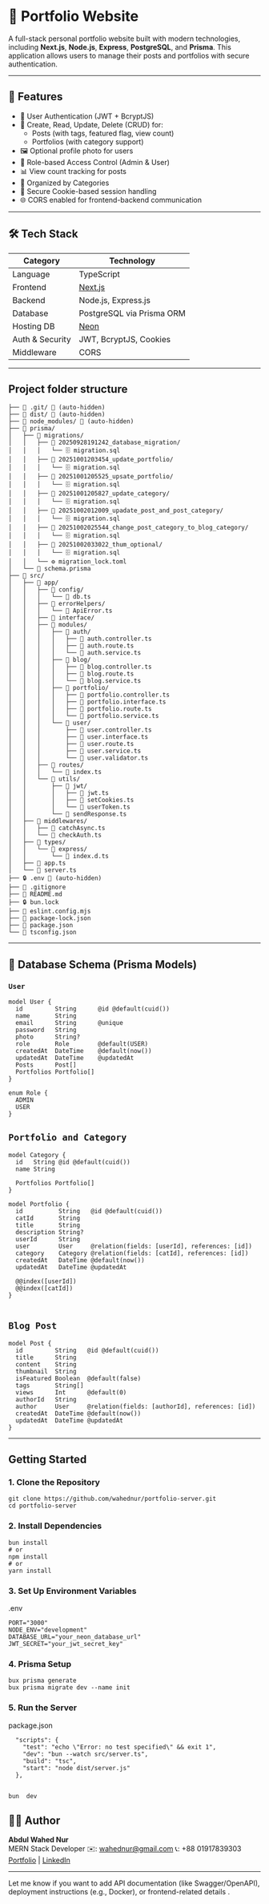 # 📁 Portfolio Website

A full-stack personal portfolio website built with modern technologies, including **Next.js**, **Node.js**, **Express**, **PostgreSQL**, and **Prisma**. This application allows users to manage their posts and portfolios with secure authentication.

---

## 🚀 Features

- 🔐 User Authentication (JWT + BcryptJS)
- 📝 Create, Read, Update, Delete (CRUD) for:
  - Posts (with tags, featured flag, view count)
  - Portfolios (with category support)
- 🖼️ Optional profile photo for users
- 🧠 Role-based Access Control (Admin & User)
- 📊 View count tracking for posts
- 📁 Organized by Categories
- 🍪 Secure Cookie-based session handling
- 🌐 CORS enabled for frontend-backend communication

---

## 🛠️ Tech Stack

| Category        | Technology                    |
| --------------- | ----------------------------- |
| Language        | TypeScript                    |
| Frontend        | [Next.js](https://nextjs.org) |
| Backend         | Node.js, Express.js           |
| Database        | PostgreSQL via Prisma ORM     |
| Hosting DB      | [Neon](https://neon.tech)     |
| Auth & Security | JWT, BcryptJS, Cookies        |
| Middleware      | CORS                          |

---

## Project folder structure

```
├── 📁 .git/ 🚫 (auto-hidden)
├── 📁 dist/ 🚫 (auto-hidden)
├── 📁 node_modules/ 🚫 (auto-hidden)
├── 📁 prisma/
│   ├── 📁 migrations/
│   │   ├── 📁 20250928191242_database_migration/
│   │   │   └── 🗄️ migration.sql
│   │   ├── 📁 20251001203454_update_portfolio/
│   │   │   └── 🗄️ migration.sql
│   │   ├── 📁 20251001205525_upsate_portfolio/
│   │   │   └── 🗄️ migration.sql
│   │   ├── 📁 20251001205827_update_category/
│   │   │   └── 🗄️ migration.sql
│   │   ├── 📁 20251002012009_upadate_post_and_post_category/
│   │   │   └── 🗄️ migration.sql
│   │   ├── 📁 20251002025544_change_post_category_to_blog_category/
│   │   │   └── 🗄️ migration.sql
│   │   ├── 📁 20251002033022_thum_optional/
│   │   │   └── 🗄️ migration.sql
│   │   └── ⚙️ migration_lock.toml
│   └── 📄 schema.prisma
├── 📁 src/
│   ├── 📁 app/
│   │   ├── 📁 config/
│   │   │   └── 📄 db.ts
│   │   ├── 📁 errorHelpers/
│   │   │   └── 📄 ApiError.ts
│   │   ├── 📁 interface/
│   │   ├── 📁 modules/
│   │   │   ├── 📁 auth/
│   │   │   │   ├── 📄 auth.controller.ts
│   │   │   │   ├── 📄 auth.route.ts
│   │   │   │   └── 📄 auth.service.ts
│   │   │   ├── 📁 blog/
│   │   │   │   ├── 📄 blog.controller.ts
│   │   │   │   ├── 📄 blog.route.ts
│   │   │   │   └── 📄 blog.service.ts
│   │   │   ├── 📁 portfolio/
│   │   │   │   ├── 📄 portfolio.controller.ts
│   │   │   │   ├── 📄 portfolio.interface.ts
│   │   │   │   ├── 📄 portfolio.route.ts
│   │   │   │   └── 📄 portfolio.service.ts
│   │   │   └── 📁 user/
│   │   │       ├── 📄 user.controller.ts
│   │   │       ├── 📄 user.interface.ts
│   │   │       ├── 📄 user.route.ts
│   │   │       ├── 📄 user.service.ts
│   │   │       └── 📄 user.validator.ts
│   │   ├── 📁 routes/
│   │   │   └── 📄 index.ts
│   │   └── 📁 utils/
│   │       ├── 📁 jwt/
│   │       │   ├── 📄 jwt.ts
│   │       │   ├── 📄 setCookies.ts
│   │       │   └── 📄 userToken.ts
│   │       └── 📄 sendResponse.ts
│   ├── 📁 middlewares/
│   │   ├── 📄 catchAsync.ts
│   │   └── 📄 checkAuth.ts
│   ├── 📁 types/
│   │   └── 📁 express/
│   │       └── 📄 index.d.ts
│   ├── 📄 app.ts
│   └── 📄 server.ts
├── 🔒 .env 🚫 (auto-hidden)
├── 🚫 .gitignore
├── 📖 README.md
├── 🔒 bun.lock
├── 📄 eslint.config.mjs
├── 📄 package-lock.json
├── 📄 package.json
└── 📄 tsconfig.json
```

---

## 🧩 Database Schema (Prisma Models)

### `User`

```prisma
model User {
  id         String      @id @default(cuid())
  name       String
  email      String      @unique
  password   String
  photo      String?
  role       Role        @default(USER)
  createdAt  DateTime    @default(now())
  updatedAt  DateTime    @updatedAt
  Posts      Post[]
  Portfolios Portfolio[]
}

enum Role {
  ADMIN
  USER
}
```

## `Portfolio and Category`

```
model Category {
  id   String @id @default(cuid())
  name String

  Portfolios Portfolio[]
}

model Portfolio {
  id          String   @id @default(cuid())
  catId       String
  title       String
  description String?
  userId      String
  user        User     @relation(fields: [userId], references: [id])
  category    Category @relation(fields: [catId], references: [id])
  createdAt   DateTime @default(now())
  updatedAt   DateTime @updatedAt

  @@index([userId])
  @@index([catId])
}


```

## `Blog Post`

```
model Post {
  id         String   @id @default(cuid())
  title      String
  content    String
  thumbnail  String
  isFeatured Boolean  @default(false)
  tags       String[]
  views      Int      @default(0)
  authorId   String
  author     User     @relation(fields: [authorId], references: [id])
  createdAt  DateTime @default(now())
  updatedAt  DateTime @updatedAt
}
```

---

## Getting Started

### 1. Clone the Repository

```
git clone https://github.com/wahednur/portfolio-server.git
cd portfolio-server

```

### 2. Install Dependencies

```
bun install
# or
npm install
# or
yarn install

```

### 3. Set Up Environment Variables

.env

```
PORT="3000"
NODE_ENV="development"
DATABASE_URL="your_neon_database_url"
JWT_SECRET="your_jwt_secret_key"

```

### 4. Prisma Setup

```
bux prisma generate
bux prisma migrate dev --name init

```

### 5. Run the Server

package.json

```
  "scripts": {
    "test": "echo \"Error: no test specified\" && exit 1",
    "dev": "bun --watch src/server.ts",
    "build": "tsc",
    "start": "node dist/server.js"
  },


bun  dev
```

## 👨‍💻 Author

**Abdul Wahed Nur**  
MERN Stack Developer
✉️: <wahednur@gmail.com>
📞: +88 01917839303
[Portfolio](https://wahednur.vercel.app) | [LinkedIn](https://www.linkedin.com/in/wahednur/)

---

Let me know if you want to add API documentation (like Swagger/OpenAPI), deployment instructions (e.g., Docker), or frontend-related details .

